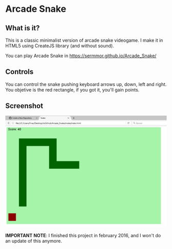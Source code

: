 # Arcade Snake
## What is it?
This is a classic minimalist version of arcade snake videogame. I make it in HTML5 using CreateJS library (and without sound).

You can play Arcade Snake in https://sermmor.github.io/Arcade_Snake/

## Controls
You can control the snake pushing keyboard arrows up, down, left and right. You objetive is the red rectangle, if you got it, you'll gain points.

## Screenshot
![Capture1](https://raw.githubusercontent.com/sermmor/Arcade_Snake/master/Capture.png)

**IMPORTANT NOTE**: I finished this project in february 2016, and I won't do an update of this anymore.
